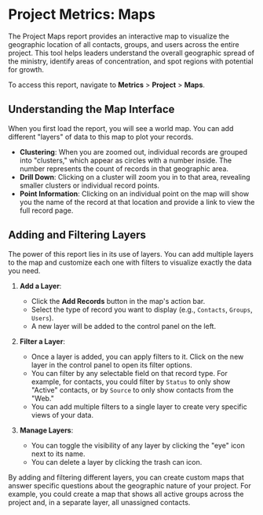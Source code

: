 # Project Metrics: Maps

The Project Maps report provides an interactive map to visualize the geographic location of all contacts, groups, and users across the entire project. This tool helps leaders understand the overall geographic spread of the ministry, identify areas of concentration, and spot regions with potential for growth.

To access this report, navigate to **Metrics** > **Project** > **Maps**.

## Understanding the Map Interface

When you first load the report, you will see a world map. You can add different "layers" of data to this map to plot your records.

*   **Clustering**: When you are zoomed out, individual records are grouped into "clusters," which appear as circles with a number inside. The number represents the count of records in that geographic area.
*   **Drill Down**: Clicking on a cluster will zoom you in to that area, revealing smaller clusters or individual record points.
*   **Point Information**: Clicking on an individual point on the map will show you the name of the record at that location and provide a link to view the full record page.

## Adding and Filtering Layers

The power of this report lies in its use of layers. You can add multiple layers to the map and customize each one with filters to visualize exactly the data you need.

1.  **Add a Layer**:
    *   Click the **Add Records** button in the map's action bar.
    *   Select the type of record you want to display (e.g., `Contacts`, `Groups`, `Users`).
    *   A new layer will be added to the control panel on the left.

2.  **Filter a Layer**:
    *   Once a layer is added, you can apply filters to it. Click on the new layer in the control panel to open its filter options.
    *   You can filter by any selectable field on that record type. For example, for contacts, you could filter by `Status` to only show "Active" contacts, or by `Source` to only show contacts from the "Web."
    *   You can add multiple filters to a single layer to create very specific views of your data.

3.  **Manage Layers**:
    *   You can toggle the visibility of any layer by clicking the "eye" icon next to its name.
    *   You can delete a layer by clicking the trash can icon.

By adding and filtering different layers, you can create custom maps that answer specific questions about the geographic nature of your project. For example, you could create a map that shows all active groups across the project and, in a separate layer, all unassigned contacts. 